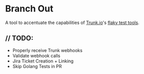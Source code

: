 # Branch Out

A tool to accentuate the capabilities of [Trunk.io](https://trunk.io/)'s [flaky test tools](https://docs.trunk.io/flaky-tests/overview).

## // TODO:

* Properly receive Trunk webhooks
* Validate webhook calls
* Jira Ticket Creation + Linking
* Skip Golang Tests in PR
